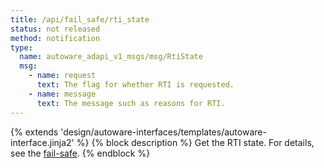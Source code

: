 ```yaml
---
title: /api/fail_safe/rti_state
status: not released
method: notification
type:
  name: autoware_adapi_v1_msgs/msg/RtiState
  msg:
    - name: request
      text: The flag for whether RTI is requested.
    - name: message
      text: The message such as reasons for RTI.
---
```


{% extends 'design/autoware-interfaces/templates/autoware-interface.jinja2' %}
{% block description %}
Get the RTI state.
For details, see the [fail-safe](../../../features/fail-safe.md).
{% endblock %}
